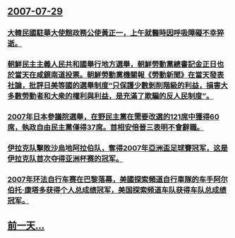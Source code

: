 ## [2007-07-29](/zh/news/2007/07/29/index.md)

### [大韓民國駐華大使館政務公使黃正一，上午就醫時因呼吸障礙不幸猝逝。](/zh/news/2007/07/29/大韓民國駐華大使館政務公使黃正一-上午就醫時因呼吸障礙不幸猝逝.md)
### [朝鮮民主主義人民共和國舉行地方選舉，朝鮮勞動黨總書記金正日也於當天在咸鏡南道投票。朝鮮勞動黨機關報《勞動新聞》在當天發表社論，批評日美等國的選舉制度“只保護少數剝削階級的利益，損害大多數勞動者和大衆的權利與利益，是充滿了欺騙的反人民制度”。](/zh/news/2007/07/29/朝鮮民主主義人民共和國舉行地方選舉-朝鮮勞動黨總書記金正日也於當天在咸鏡南道投票-朝鮮勞動黨機關報-勞動新聞-在當天發表.md)
### [2007年日本參議院選舉，在野民主黨在需要改選的121席中獲得60席，執政自由民主黨僅得37席。首相安倍晉三表明不會辭職。](/zh/news/2007/07/29/2007年日本參議院選舉-在野民主黨在需要改選的121席中獲得60席-執政自由民主黨僅得37席-首相安倍晉三表明不會辭職.md)
### [伊拉克队擊敗沙烏地阿拉伯队，奪得2007年亞洲盃足球賽冠军，这是伊拉克队首次夺得亚洲杯赛的冠军。](/zh/news/2007/07/29/伊拉克队擊敗沙烏地阿拉伯队-奪得2007年亞洲盃足球賽冠军-这是伊拉克队首次夺得亚洲杯赛的冠军.md)
### [2007年环法自行车赛在巴黎落幕，美國探索頻道自行車隊的车手阿尔伯托·康塔多获得个人总成绩冠军，美国探索频道车队获得车队总成绩冠军。](/zh/news/2007/07/29/2007年环法自行车赛在巴黎落幕-美國探索頻道自行車隊的车手阿尔伯托-康塔多获得个人总成绩冠军-美国探索频道车队获得车队.md)
## [前一天...](/zh/news/2007/07/28/index.md)


